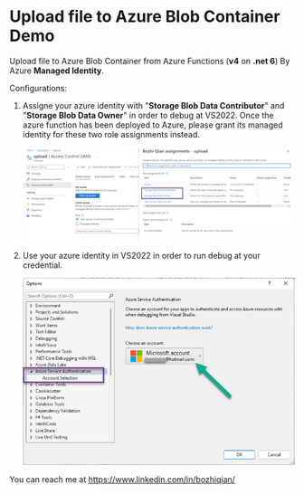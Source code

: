# Upload file to Azure Blob Container Demo

Upload file to Azure Blob Container from Azure Functions (**v4** on **.net 6**) By Azure **Managed Identity**.


Configurations:

1. Assigne your azure identity with "**Storage Blob Data Contributor**" and "**Storage Blob Data Owner**" in order to debug at VS2022. Once the azure function has been deployed to Azure, please grant its managed identity for these two role assignments instead.

   ![](assets/20220619_095935_image.png)
2. Use your azure identity in VS2022 in order to run debug at your credential.

   ![](assets/20220619_101056_image.png)

You can reach me at 
https://www.linkedin.com/in/bozhiqian/

